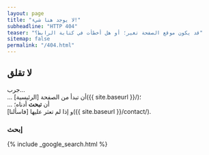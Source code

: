 ```yaml
---
layout: page
title: "لا يوجد هنا شيء!"
subheadline: "HTTP 404"
teaser: "قد يكون موقع الصفحة تغير؛ أو هل أخطأت في كتابة الرابط؟"
sitemap: false
permalink: "/404.html"
---
```


<style scoped> @import url("/assets/css/rtl.css"); </style>

## لا تقلق

جرب...  
... أن تبدأ من الصفحة [الرئيسية]({{ site.baseurl }}/)؛  
... أن **تبحث** أدناه؛   
و إذا لم تعثر عليها [فاسألنا]({{ site.baseurl }}/contact/).

### إبحث

{% include _google_search.html %}
